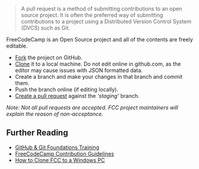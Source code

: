 > A pull request is a method of submitting contributions to an open source project. It is often the preferred way of submitting contributions to a project using a Distributed Version Control System (DVCS) such as Git.

FreeCodeCamp is an Open Source project and all of the contents are freely editable.

- [Fork](https://help.github.com/articles/fork-a-repo/) the project on GitHub.
- [Clone](https://help.github.com/articles/cloning-a-repository/) it to a local machine.  Do not edit online in github.com, as the editor may cause issues with JSON formatted data.
- Create a branch and make your changes in that branch and commit them.
- Push the branch online (if editing locally).
- [Create a pull request](https://help.github.com/articles/creating-a-pull-request/) against the *'staging'* branch.

*Note:  Not all pull requests are accepted. FCC project maintainers will explain the reason of non-acceptance.*

## Further Reading
* [GitHub & Git Foundations Training](https://www.youtube.com/playlist?list=PLg7s6cbtAD15G8lNyoaYDuKZSKyJrgwB-)
* [FreeCodeCamp Contribution Guidelines](https://github.com/FreeCodeCamp/FreeCodeCamp#contributing)
* [How to Clone FCC to a Windows PC](https://github.com/FreeCodeCamp/FreeCodeCamp/wiki/How-to-clone-the-FreeCodeCamp-website-on-a-Windows-pc)
